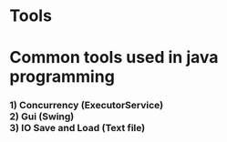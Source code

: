 # Tools

<h1>Common tools used in java programming</h1>

<h3>
1) Concurrency (ExecutorService) <br>
2) Gui (Swing) <br>
3) IO Save and Load (Text file) <br>

</h3>
